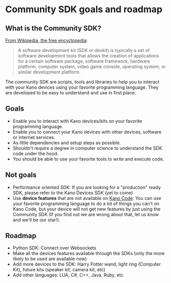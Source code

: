 # Community SDK goals and roadmap

## What is the Community SDK?

[From Wikipedia, the free encyclopedia](https://en.wikipedia.org/wiki/Software_development_kit):

>A software development kit (SDK or devkit) is typically a set of software development tools that allows the creation of applications for a certain software package, software framework, hardware platform, computer system, video game console, operating system, or similar development platform.

The community SDK are scripts, tools and libraries to help you to interact with your Kano devices using your favorite programming language. They are developed to be easy to understand and use in first place.

## Goals
- Enable you to interact with Kano devices/kits on your favorite programming language.
- Enable you to connect your Kano devices with other devices, software or internet services.
- As little dependencies and setup steps as possible.
- Shouldn't require a degree in computer science to understand the SDK code under the hood.
- You should be able to use your favorite tools to write and execute code.

## Not goals
- Performance oriented SDK: If you are looking for a "production" ready SDK, please refer to the Kano Devices SDK (yet to come)
- Use **device features** that are not available on [Kano Code](https://kano.me/app): You can use your favorite programming language to do a lot of things you can't on Kano Code, but your device will not get new features by just using the Community SDK (If you find out we are wrong about that, let us know and we'll be our star!).

## Roadmap
- Python SDK: Connect over Websockets
- Make all the devices features available through the SDKs (only the more likely to be used are available now)
- Add more devices to the SDK: Harry Potter wand, light ring (Computer Kit), future kits (speaker kit, camera kit, etc)
- Add other languages: LUA, C#, C++, Java, Ruby, etc



